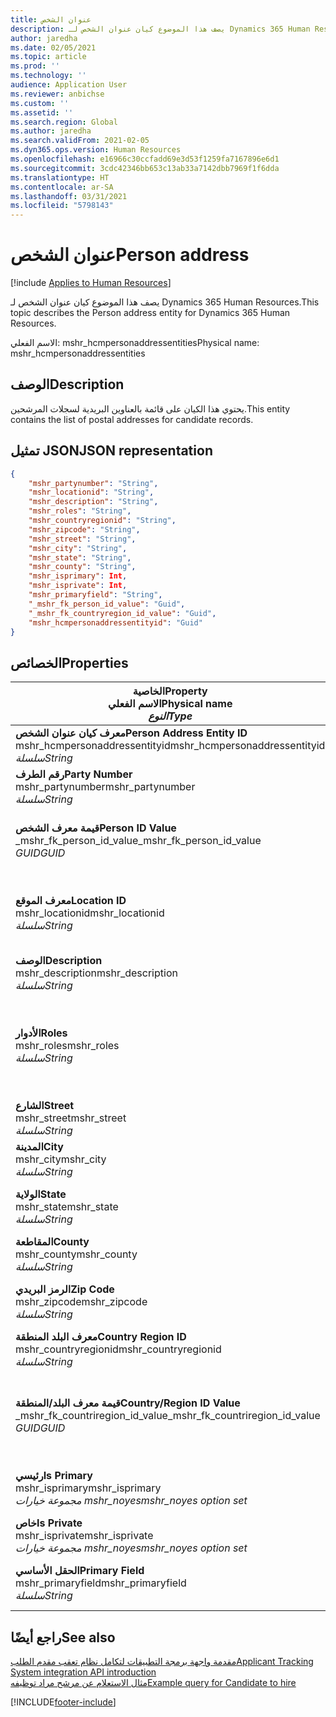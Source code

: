 ```yaml
---
title: عنوان الشخص
description: يصف هذا الموضوع كيان عنوان الشخص لـ Dynamics 365 Human Resources.
author: jaredha
ms.date: 02/05/2021
ms.topic: article
ms.prod: ''
ms.technology: ''
audience: Application User
ms.reviewer: anbichse
ms.custom: ''
ms.assetid: ''
ms.search.region: Global
ms.author: jaredha
ms.search.validFrom: 2021-02-05
ms.dyn365.ops.version: Human Resources
ms.openlocfilehash: e16966c30ccfadd69e3d53f1259fa7167896e6d1
ms.sourcegitcommit: 3cdc42346bb653c13ab33a7142dbb7969f1f6dda
ms.translationtype: HT
ms.contentlocale: ar-SA
ms.lasthandoff: 03/31/2021
ms.locfileid: "5798143"
---
```

# <a name="person-address"></a><span data-ttu-id="c6e74-103">عنوان الشخص</span><span class="sxs-lookup"><span data-stu-id="c6e74-103">Person address</span></span>

[!include [Applies to Human Resources](../includes/applies-to-hr.md)]

<span data-ttu-id="c6e74-104">يصف هذا الموضوع كيان عنوان الشخص لـ Dynamics 365 Human Resources.</span><span class="sxs-lookup"><span data-stu-id="c6e74-104">This topic describes the Person address entity for Dynamics 365 Human Resources.</span></span>

<span data-ttu-id="c6e74-105">الاسم الفعلي: mshr_hcmpersonaddressentities</span><span class="sxs-lookup"><span data-stu-id="c6e74-105">Physical name: mshr_hcmpersonaddressentities</span></span>

## <a name="description"></a><span data-ttu-id="c6e74-106">الوصف</span><span class="sxs-lookup"><span data-stu-id="c6e74-106">Description</span></span>

<span data-ttu-id="c6e74-107">يحتوي هذا الكيان على قائمة بالعناوين البريدية لسجلات المرشحين.</span><span class="sxs-lookup"><span data-stu-id="c6e74-107">This entity contains the list of postal addresses for candidate records.</span></span>

## <a name="json-representation"></a><span data-ttu-id="c6e74-108">تمثيل JSON</span><span class="sxs-lookup"><span data-stu-id="c6e74-108">JSON representation</span></span>

```json
{
    "mshr_partynumber": "String",
    "mshr_locationid": "String",
    "mshr_description": "String",
    "mshr_roles": "String",
    "mshr_countryregionid": "String",
    "mshr_zipcode": "String",
    "mshr_street": "String",
    "mshr_city": "String",
    "mshr_state": "String",
    "mshr_county": "String",
    "mshr_isprimary": Int,
    "mshr_isprivate": Int,
    "mshr_primaryfield": "String",
    "_mshr_fk_person_id_value": "Guid",
    "_mshr_fk_countryregion_id_value": "Guid",
    "mshr_hcmpersonaddressentityid": "Guid"
}
```

## <a name="properties"></a><span data-ttu-id="c6e74-109">الخصائص</span><span class="sxs-lookup"><span data-stu-id="c6e74-109">Properties</span></span>

| <span data-ttu-id="c6e74-110">الخاصية</span><span class="sxs-lookup"><span data-stu-id="c6e74-110">Property</span></span><br><span data-ttu-id="c6e74-111">**الاسم الفعلي**</span><span class="sxs-lookup"><span data-stu-id="c6e74-111">**Physical name**</span></span><br><span data-ttu-id="c6e74-112">**_النوع_**</span><span class="sxs-lookup"><span data-stu-id="c6e74-112">**_Type_**</span></span> | <span data-ttu-id="c6e74-113">استخدام</span><span class="sxs-lookup"><span data-stu-id="c6e74-113">Use</span></span> | <span data-ttu-id="c6e74-114">الوصف</span><span class="sxs-lookup"><span data-stu-id="c6e74-114">Description</span></span> |
| --- | --- | --- |
| <span data-ttu-id="c6e74-115">**معرف كيان عنوان الشخص**</span><span class="sxs-lookup"><span data-stu-id="c6e74-115">**Person Address Entity ID**</span></span><br><span data-ttu-id="c6e74-116">mshr_hcmpersonaddressentityid</span><span class="sxs-lookup"><span data-stu-id="c6e74-116">mshr_hcmpersonaddressentityid</span></span><br><span data-ttu-id="c6e74-117">*سلسلة*</span><span class="sxs-lookup"><span data-stu-id="c6e74-117">*String*</span></span> | <span data-ttu-id="c6e74-118">للقراءة فقط</span><span class="sxs-lookup"><span data-stu-id="c6e74-118">Read-only</span></span><br><span data-ttu-id="c6e74-119">مطلوب</span><span class="sxs-lookup"><span data-stu-id="c6e74-119">Required</span></span> | <span data-ttu-id="c6e74-120">معرف فريد منشأ بواسطة النظام لسجل الكيان.</span><span class="sxs-lookup"><span data-stu-id="c6e74-120">System-generated unique identifier for the entity record.</span></span> |
| <span data-ttu-id="c6e74-121">**رقم الطرف**</span><span class="sxs-lookup"><span data-stu-id="c6e74-121">**Party Number**</span></span><br><span data-ttu-id="c6e74-122">mshr_partynumber</span><span class="sxs-lookup"><span data-stu-id="c6e74-122">mshr_partynumber</span></span><br><span data-ttu-id="c6e74-123">*سلسلة*</span><span class="sxs-lookup"><span data-stu-id="c6e74-123">*String*</span></span> | <span data-ttu-id="c6e74-124">قراءة/كتابة</span><span class="sxs-lookup"><span data-stu-id="c6e74-124">Read/write</span></span><br><span data-ttu-id="c6e74-125">مطلوب</span><span class="sxs-lookup"><span data-stu-id="c6e74-125">Required</span></span> | <span data-ttu-id="c6e74-126">معرف سجل الطرف المرتبط (الشخص).</span><span class="sxs-lookup"><span data-stu-id="c6e74-126">The ID of the associated party (person) record.</span></span> |
| <span data-ttu-id="c6e74-127">**قيمة معرف الشخص**</span><span class="sxs-lookup"><span data-stu-id="c6e74-127">**Person ID Value**</span></span><br><span data-ttu-id="c6e74-128">_mshr_fk_person_id_value</span><span class="sxs-lookup"><span data-stu-id="c6e74-128">_mshr_fk_person_id_value</span></span><br><span data-ttu-id="c6e74-129">*GUID*</span><span class="sxs-lookup"><span data-stu-id="c6e74-129">*GUID*</span></span> | <span data-ttu-id="c6e74-130">للقراءة فقط</span><span class="sxs-lookup"><span data-stu-id="c6e74-130">Read-only</span></span><br><span data-ttu-id="c6e74-131">مطلوب</span><span class="sxs-lookup"><span data-stu-id="c6e74-131">Required</span></span><br><span data-ttu-id="c6e74-132">المفتاح الخارجي: mshr_dirpersonentityid لـ mshr_dirpersonentity</span><span class="sxs-lookup"><span data-stu-id="c6e74-132">Foreign key: mshr_dirpersonentityid of mshr_dirpersonentity</span></span> | <span data-ttu-id="c6e74-133">المعرف الفريد المنشأ بواسطة النظام لسجل كيان الطرف (الشخص).</span><span class="sxs-lookup"><span data-stu-id="c6e74-133">The system-generated identifier of the party (person) entity record.</span></span> |
| <span data-ttu-id="c6e74-134">**معرف الموقع**</span><span class="sxs-lookup"><span data-stu-id="c6e74-134">**Location ID**</span></span><br><span data-ttu-id="c6e74-135">mshr_locationid</span><span class="sxs-lookup"><span data-stu-id="c6e74-135">mshr_locationid</span></span><br><span data-ttu-id="c6e74-136">*سلسلة*</span><span class="sxs-lookup"><span data-stu-id="c6e74-136">*String*</span></span> | <span data-ttu-id="c6e74-137">قراءة/كتابة</span><span class="sxs-lookup"><span data-stu-id="c6e74-137">Read/write</span></span><br><span data-ttu-id="c6e74-138">مطلوب</span><span class="sxs-lookup"><span data-stu-id="c6e74-138">Required</span></span> | <span data-ttu-id="c6e74-139">معرف الموقع الخاص بسجل العنوان.</span><span class="sxs-lookup"><span data-stu-id="c6e74-139">The location ID of the address record.</span></span> <span data-ttu-id="c6e74-140">الإعداد في كيان mshr_logisticspostaladdresslocationcdsentity.</span><span class="sxs-lookup"><span data-stu-id="c6e74-140">Set up in mshr_logisticspostaladdresslocationcdsentity entity.</span></span> |
| <span data-ttu-id="c6e74-141">**‏‏الوصف**</span><span class="sxs-lookup"><span data-stu-id="c6e74-141">**Description**</span></span><br><span data-ttu-id="c6e74-142">mshr_description</span><span class="sxs-lookup"><span data-stu-id="c6e74-142">mshr_description</span></span><br><span data-ttu-id="c6e74-143">*سلسلة*</span><span class="sxs-lookup"><span data-stu-id="c6e74-143">*String*</span></span> | <span data-ttu-id="c6e74-144">قراءة/كتابة</span><span class="sxs-lookup"><span data-stu-id="c6e74-144">Read/write</span></span><br><span data-ttu-id="c6e74-145">مطلوب</span><span class="sxs-lookup"><span data-stu-id="c6e74-145">Required</span></span> | <span data-ttu-id="c6e74-146">وصف لعنوان المرشح.</span><span class="sxs-lookup"><span data-stu-id="c6e74-146">A description of the candidate’s address.</span></span> |
| <span data-ttu-id="c6e74-147">**الأدوار**</span><span class="sxs-lookup"><span data-stu-id="c6e74-147">**Roles**</span></span><br><span data-ttu-id="c6e74-148">mshr_roles</span><span class="sxs-lookup"><span data-stu-id="c6e74-148">mshr_roles</span></span><br><span data-ttu-id="c6e74-149">*سلسلة*</span><span class="sxs-lookup"><span data-stu-id="c6e74-149">*String*</span></span> | <span data-ttu-id="c6e74-150">قراءة/كتابة</span><span class="sxs-lookup"><span data-stu-id="c6e74-150">Read/write</span></span><br><span data-ttu-id="c6e74-151">مطلوب</span><span class="sxs-lookup"><span data-stu-id="c6e74-151">Required</span></span> | <span data-ttu-id="c6e74-152">الأدوار المعينة لهذا العنوان.</span><span class="sxs-lookup"><span data-stu-id="c6e74-152">The roles assigned for this address.</span></span> <span data-ttu-id="c6e74-153">يمكن تحديد أكثر من دور واحد.</span><span class="sxs-lookup"><span data-stu-id="c6e74-153">More than one role can be assigned.</span></span> <span data-ttu-id="c6e74-154">يجب فصل كل دور بفاصلة منقوطة.</span><span class="sxs-lookup"><span data-stu-id="c6e74-154">Each role should be separated by a semicolon.</span></span> <span data-ttu-id="c6e74-155">القيم الصالحة الموجودة في الكيان mshr_logisticslocationroleentity.</span><span class="sxs-lookup"><span data-stu-id="c6e74-155">Valid values contained in the mshr_logisticslocationroleentity entity.</span></span> |
| <span data-ttu-id="c6e74-156">**الشارع**</span><span class="sxs-lookup"><span data-stu-id="c6e74-156">**Street**</span></span><br><span data-ttu-id="c6e74-157">mshr_street</span><span class="sxs-lookup"><span data-stu-id="c6e74-157">mshr_street</span></span><br><span data-ttu-id="c6e74-158">*سلسلة*</span><span class="sxs-lookup"><span data-stu-id="c6e74-158">*String*</span></span> | <span data-ttu-id="c6e74-159">قراءة/كتابة</span><span class="sxs-lookup"><span data-stu-id="c6e74-159">Read/write</span></span><br><span data-ttu-id="c6e74-160">اختياري</span><span class="sxs-lookup"><span data-stu-id="c6e74-160">Optional</span></span> | <span data-ttu-id="c6e74-161">رقم الشارع.</span><span class="sxs-lookup"><span data-stu-id="c6e74-161">The street number.</span></span> |
| <span data-ttu-id="c6e74-162">**المدينة**</span><span class="sxs-lookup"><span data-stu-id="c6e74-162">**City**</span></span><br><span data-ttu-id="c6e74-163">mshr_city</span><span class="sxs-lookup"><span data-stu-id="c6e74-163">mshr_city</span></span><br><span data-ttu-id="c6e74-164">*سلسلة*</span><span class="sxs-lookup"><span data-stu-id="c6e74-164">*String*</span></span> | <span data-ttu-id="c6e74-165">قراءة/كتابة</span><span class="sxs-lookup"><span data-stu-id="c6e74-165">Read/write</span></span><br><span data-ttu-id="c6e74-166">اختياري</span><span class="sxs-lookup"><span data-stu-id="c6e74-166">Optional</span></span> | <span data-ttu-id="c6e74-167">مدينة العنوان.</span><span class="sxs-lookup"><span data-stu-id="c6e74-167">The city of the address.</span></span> <span data-ttu-id="c6e74-168">الإعداد في كيان mshr_logisticsaddresscityentity.</span><span class="sxs-lookup"><span data-stu-id="c6e74-168">Set up in mshr_logisticsaddresscityentity entity.</span></span> |
| <span data-ttu-id="c6e74-169">**الولاية**</span><span class="sxs-lookup"><span data-stu-id="c6e74-169">**State**</span></span><br><span data-ttu-id="c6e74-170">mshr_state</span><span class="sxs-lookup"><span data-stu-id="c6e74-170">mshr_state</span></span><br><span data-ttu-id="c6e74-171">*سلسلة*</span><span class="sxs-lookup"><span data-stu-id="c6e74-171">*String*</span></span> | <span data-ttu-id="c6e74-172">قراءة/كتابة</span><span class="sxs-lookup"><span data-stu-id="c6e74-172">Read/write</span></span><br><span data-ttu-id="c6e74-173">اختياري</span><span class="sxs-lookup"><span data-stu-id="c6e74-173">Optional</span></span> | <span data-ttu-id="c6e74-174">الولاية المذكورة في العنوان.</span><span class="sxs-lookup"><span data-stu-id="c6e74-174">The state of the address.</span></span> <span data-ttu-id="c6e74-175">الإعداد في كيان mshr_logisticsaddressstateentity.</span><span class="sxs-lookup"><span data-stu-id="c6e74-175">Set up in mshr_logisticsaddressstateentity entity.</span></span> |
| <span data-ttu-id="c6e74-176">**المقاطعة**</span><span class="sxs-lookup"><span data-stu-id="c6e74-176">**County**</span></span><br><span data-ttu-id="c6e74-177">mshr_county</span><span class="sxs-lookup"><span data-stu-id="c6e74-177">mshr_county</span></span><br><span data-ttu-id="c6e74-178">*سلسلة*</span><span class="sxs-lookup"><span data-stu-id="c6e74-178">*String*</span></span> | <span data-ttu-id="c6e74-179">قراءة/كتابة</span><span class="sxs-lookup"><span data-stu-id="c6e74-179">Read/write</span></span><br><span data-ttu-id="c6e74-180">اختياري</span><span class="sxs-lookup"><span data-stu-id="c6e74-180">Optional</span></span> | <span data-ttu-id="c6e74-181">إقليم العنوان.</span><span class="sxs-lookup"><span data-stu-id="c6e74-181">The county of the address.</span></span> <span data-ttu-id="c6e74-182">الإعداد في كيان mshr_logisticsaddresscountyentity.</span><span class="sxs-lookup"><span data-stu-id="c6e74-182">Set up in mshr_logisticsaddresscountyentity entity.</span></span> |
| <span data-ttu-id="c6e74-183">**الرمز البريدي**</span><span class="sxs-lookup"><span data-stu-id="c6e74-183">**Zip Code**</span></span><br><span data-ttu-id="c6e74-184">mshr_zipcode</span><span class="sxs-lookup"><span data-stu-id="c6e74-184">mshr_zipcode</span></span><br><span data-ttu-id="c6e74-185">*سلسلة*</span><span class="sxs-lookup"><span data-stu-id="c6e74-185">*String*</span></span> | <span data-ttu-id="c6e74-186">قراءة/كتابة</span><span class="sxs-lookup"><span data-stu-id="c6e74-186">Read/write</span></span><br><span data-ttu-id="c6e74-187">اختياري</span><span class="sxs-lookup"><span data-stu-id="c6e74-187">Optional</span></span> | <span data-ttu-id="c6e74-188">الرمز البريدي الخاص بالعنوان.</span><span class="sxs-lookup"><span data-stu-id="c6e74-188">The zip/postal code of the address.</span></span> <span data-ttu-id="c6e74-189">الإعداد في كيان mshr_logisticsaddresspostalcodeentity.</span><span class="sxs-lookup"><span data-stu-id="c6e74-189">Set up in mshr_logisticsaddresspostalcodeentity entity.</span></span> |
| <span data-ttu-id="c6e74-190">**معرف البلد المنطقة**</span><span class="sxs-lookup"><span data-stu-id="c6e74-190">**Country Region ID**</span></span><br><span data-ttu-id="c6e74-191">mshr_countryregionid</span><span class="sxs-lookup"><span data-stu-id="c6e74-191">mshr_countryregionid</span></span><br><span data-ttu-id="c6e74-192">*سلسلة*</span><span class="sxs-lookup"><span data-stu-id="c6e74-192">*String*</span></span> | <span data-ttu-id="c6e74-193">قراءة/كتابة</span><span class="sxs-lookup"><span data-stu-id="c6e74-193">Read/write</span></span><br><span data-ttu-id="c6e74-194">اختياري</span><span class="sxs-lookup"><span data-stu-id="c6e74-194">Optional</span></span> | <span data-ttu-id="c6e74-195">بلد أو منطقة العنوان.</span><span class="sxs-lookup"><span data-stu-id="c6e74-195">The country or region of the address.</span></span> |
| <span data-ttu-id="c6e74-196">**قيمة معرف البلد/المنطقة**</span><span class="sxs-lookup"><span data-stu-id="c6e74-196">**Country/Region ID Value**</span></span><br><span data-ttu-id="c6e74-197">_mshr_fk_countriregion_id_value</span><span class="sxs-lookup"><span data-stu-id="c6e74-197">_mshr_fk_countriregion_id_value</span></span><br><span data-ttu-id="c6e74-198">*GUID*</span><span class="sxs-lookup"><span data-stu-id="c6e74-198">*GUID*</span></span> | <span data-ttu-id="c6e74-199">للقراءة فقط</span><span class="sxs-lookup"><span data-stu-id="c6e74-199">Read-only</span></span><br><span data-ttu-id="c6e74-200">اختياري</span><span class="sxs-lookup"><span data-stu-id="c6e74-200">Optional</span></span><br><span data-ttu-id="c6e74-201">المفتاح الخارجي: mshr_logisticaddresscountryregionentityid لـ mshr_logisticsaddresscountryregionentity</span><span class="sxs-lookup"><span data-stu-id="c6e74-201">Foreign key: mshr_logisticaddresscountryregionentityid of mshr_logisticsaddresscountryregionentity</span></span> | <span data-ttu-id="c6e74-202">المعرّف الفريد المنشأ بواسطة النظام الخاص بالبلد/المنطقة في العنوان.</span><span class="sxs-lookup"><span data-stu-id="c6e74-202">System-generated unique identifier of the country/region of the address.</span></span> |
| <span data-ttu-id="c6e74-203">**رئيسي**</span><span class="sxs-lookup"><span data-stu-id="c6e74-203">**Is Primary**</span></span><br><span data-ttu-id="c6e74-204">mshr_isprimary</span><span class="sxs-lookup"><span data-stu-id="c6e74-204">mshr_isprimary</span></span><br><span data-ttu-id="c6e74-205">*مجموعة خيارات mshr_noyes*</span><span class="sxs-lookup"><span data-stu-id="c6e74-205">*mshr_noyes option set*</span></span> | <span data-ttu-id="c6e74-206">قراءة/كتابة</span><span class="sxs-lookup"><span data-stu-id="c6e74-206">Read/write</span></span><br><span data-ttu-id="c6e74-207">مطلوب</span><span class="sxs-lookup"><span data-stu-id="c6e74-207">Required</span></span> | <span data-ttu-id="c6e74-208">يحدد ما إذا كان هذا العنوان هو العنوان الرئيسي لشخص في الدور المحدد.</span><span class="sxs-lookup"><span data-stu-id="c6e74-208">Identifies whether this address is the primary address for the person of the defined role.</span></span> |
| <span data-ttu-id="c6e74-209">**خاص**</span><span class="sxs-lookup"><span data-stu-id="c6e74-209">**Is Private**</span></span><br><span data-ttu-id="c6e74-210">mshr_isprivate</span><span class="sxs-lookup"><span data-stu-id="c6e74-210">mshr_isprivate</span></span><br><span data-ttu-id="c6e74-211">*مجموعة خيارات mshr_noyes*</span><span class="sxs-lookup"><span data-stu-id="c6e74-211">*mshr_noyes option set*</span></span> | <span data-ttu-id="c6e74-212">قراءة/كتابة</span><span class="sxs-lookup"><span data-stu-id="c6e74-212">Read/write</span></span><br><span data-ttu-id="c6e74-213">مطلوب</span><span class="sxs-lookup"><span data-stu-id="c6e74-213">Required</span></span> | <span data-ttu-id="c6e74-214">يحدد ما إذا كان هذا العنوان عبارة عن عنوان خاص للشخص أم لا.</span><span class="sxs-lookup"><span data-stu-id="c6e74-214">Identifies whether this address is a private address for the person.</span></span> |
| <span data-ttu-id="c6e74-215">**الحقل الأساسي**</span><span class="sxs-lookup"><span data-stu-id="c6e74-215">**Primary Field**</span></span><br><span data-ttu-id="c6e74-216">mshr_primaryfield</span><span class="sxs-lookup"><span data-stu-id="c6e74-216">mshr_primaryfield</span></span><br><span data-ttu-id="c6e74-217">*سلسلة*</span><span class="sxs-lookup"><span data-stu-id="c6e74-217">*String*</span></span> | <span data-ttu-id="c6e74-218">للقراءة فقط</span><span class="sxs-lookup"><span data-stu-id="c6e74-218">Read-only</span></span><br><span data-ttu-id="c6e74-219">مطلوب</span><span class="sxs-lookup"><span data-stu-id="c6e74-219">Required</span></span> | <span data-ttu-id="c6e74-220">حقل يستخدم كمعرف أساسي لسجل الكيان.</span><span class="sxs-lookup"><span data-stu-id="c6e74-220">Field used as a primary identifier of the entity record.</span></span> <span data-ttu-id="c6e74-221">مجموعة رقم الطرف ومعرف الموقع.</span><span class="sxs-lookup"><span data-stu-id="c6e74-221">Combination of party number and location ID.</span></span> |

## <a name="see-also"></a><span data-ttu-id="c6e74-222">راجع أيضًا</span><span class="sxs-lookup"><span data-stu-id="c6e74-222">See also</span></span>

[<span data-ttu-id="c6e74-223">مقدمة واجهة برمجة التطبيقات لتكامل نظام تعقب مقدم الطلب</span><span class="sxs-lookup"><span data-stu-id="c6e74-223">Applicant Tracking System integration API introduction</span></span>](hr-admin-integration-ats-api-introduction.md)<br>
[<span data-ttu-id="c6e74-224">مثال الاستعلام عن مرشح مراد توظيفه</span><span class="sxs-lookup"><span data-stu-id="c6e74-224">Example query for Candidate to hire</span></span>](hr-admin-integration-ats-api-candidate-to-hire-example-query.md)



[!INCLUDE[footer-include](../includes/footer-banner.md)]